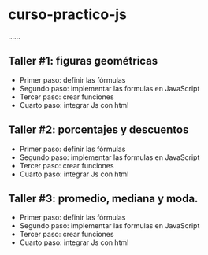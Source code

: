 # curso-practico-js

......

## Taller #1: figuras geométricas

- Primer paso: definir las fórmulas
- Segundo paso: implementar las formulas en JavaScript
- Tercer paso: crear funciones
- Cuarto paso: integrar Js con html

## Taller #2: porcentajes y descuentos

- Primer paso: definir las fórmulas
- Segundo paso: implementar las formulas en JavaScript
- Tercer paso: crear funciones
- Cuarto paso: integrar Js con html

## Taller #3: promedio, mediana y moda.

- Primer paso: definir las fórmulas
- Segundo paso: implementar las formulas en JavaScript
- Tercer paso: crear funciones
- Cuarto paso: integrar Js con html